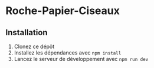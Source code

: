 # Roche-Papier-Ciseaux

## Installation
1. Clonez ce dépôt
2. Installez les dépendances avec `npm install`
3. Lancez le serveur de développement avec `npm run dev`
